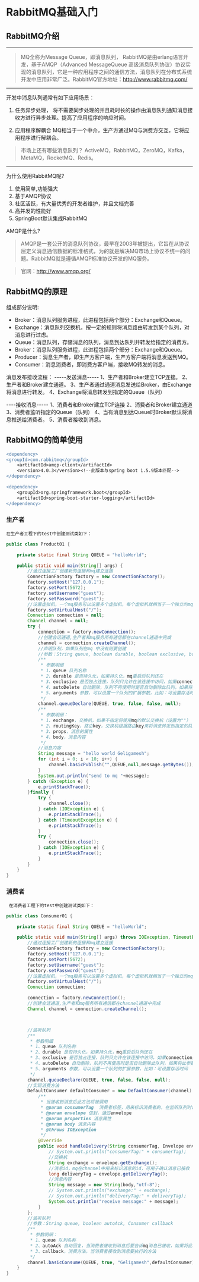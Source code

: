 # RabbitMQ基础入门

## RabbitMQ介绍

****

> MQ全称为Message Queue，即消息队列， RabbitMQ是由erlang语言开发，基于AMQP（Advanced MessageQueue 高级消息队列协议）协议实现的消息队列，它是一种应用程序之间的通信方法，消息队列在分布式系统开发中应用非常广泛。RabbitMQ官方地址：http://www.rabbitmq.com/

****

开发中消息队列通常有如下应用场景：

1. 任务异步处理，
将不需要同步处理的并且耗时长的操作由消息队列通知消息接收方进行异步处理。提高了应用程序的响应时间。

2. 应用程序解耦合
MQ相当于一个中介，生产方通过MQ与消费方交互，它将应用程序进行解耦合。

> 市场上还有哪些消息队列？
ActiveMQ，RabbitMQ，ZeroMQ，Kafka，MetaMQ，RocketMQ、Redis。

****

为什么使用RabbitMQ呢?
1. 使用简单,功能强大
2. 基于AMQP协议
3. 社区活跃，有大量优秀的开发者维护，并且文档完善
4. 高并发的性能好
5. SpringBoot默认集成RabbitMQ

AMQP是什么?
> AMQP是一套公开的消息队列协议，最早在2003年被提出，它旨在从协议层定义消息通信数据的标准格式，为的就是解决MQ市场上协议不统一的问题。RabbitMQ就是遵循AMQP标准协议开发的MQ服务。

> 官网：[http://www.amqp.org/
](http://www.amqp.org/
) 

## RabbitMQ的原理

组成部分说明:
* Broker：消息队列服务进程，此进程包括两个部分：Exchange和Queue。
* Exchange：消息队列交换机，按一定的规则将消息路由转发到某个队列，对消息进行过虑。
* Queue：消息队列，存储消息的队列，消息到达队列并转发给指定的消费方。
* Broker：消息队列服务进程，此进程包括两个部分：Exchange和Queue。
* Producer：消息生产者，即生产方客户端，生产方客户端将消息发送到MQ。
* Consumer：消息消费者，即消费方客户端，接收MQ转发的消息。

消息发布接收流程：
-----发送消息-----
1、生产者和Broker建立TCP连接。
2、生产者和Broker建立通道。
3、生产者通过通道消息发送给Broker，由Exchange将消息进行转发。
4、Exchange将消息转发到指定的Queue（队列）


----接收消息-----
1、消费者和Broker建立TCP连接
2、消费者和Broker建立通道
3、消费者监听指定的Queue（队列）
4、当有消息到达Queue时Broker默认将消息推送给消费者。
5、消费者接收到消息。



## RabbitMQ的简单使用

```diff
<dependency>
<groupId>com.rabbitmq</groupId>
    <artifactId>amqp‐client</artifactId>
    <version>4.0.3</version><!‐‐此版本与spring boot 1.5.9版本匹配‐‐>
</dependency>

<dependency>
    <groupId>org.springframework.boot</groupId>
    <artifactId>spring‐boot‐starter‐logging</artifactId>
</dependency>
```

### 生产者
	在生产者工程下的test中创建测试类如下：
```java
public class Product01 {

    private static final String QUEUE = "helloWorld";

    public static void main(String[] args) {
        //通过连接工厂创建新的连接和mq建立连接
        ConnectionFactory factory = new ConnectionFactory();
        factory.setHost("127.0.0.1");
        factory.setPort(5672);
        factory.setUsername("guest");
        factory.setPassword("guest");
        //设置虚拟机，一个mq服务可以设置多个虚拟机，每个虚拟机就相当于一个独立的mq
        factory.setVirtualHost("/");
        Connection connection = null;
        Channel channel = null;
        try {
            connection = factory.newConnection();
            //创建会话通道,生产者和mq服务所有通信都在channel通道中完成
            channel = connection.createChannel();
            //声明队列，如果队列在mq 中没有则要创建
            //参数：String queue, boolean durable, boolean exclusive, boolean autoDelete, Map<String, Object> arguments
            /**
             * 参数明细
             * 1、queue 队列名称
             * 2、durable 是否持久化，如果持久化，mq重启后队列还在
             * 3、exclusive 是否独占连接，队列只允许在该连接中访问，如果connection连接关闭队列则自动删除,如果将此参数设置true可用于临时队列的创建
             * 4、autoDelete 自动删除，队列不再使用时是否自动删除此队列，如果将此参数和exclusive参数设置为true就可以实现临时队列（队列不用了就自动删除）
             * 5、arguments 参数，可以设置一个队列的扩展参数，比如：可设置存活时间
             */
            channel.queueDeclare(QUEUE, true, false, false, null);
            /**
             * 参数明细：
             * 1、exchange，交换机，如果不指定将使用mq的默认交换机（设置为""）
             * 2、routingKey，路由key，交换机根据路由key来将消息转发到指定的队列，如果使用默认交换机，routingKey设置为队列的名称
             * 3、props，消息的属性
             * 4、body，消息内容
             */
            //消息内容
            String message = "hello world Geligamesh";
            for (int i = 0; i < 10; i++) {
                channel.basicPublish("",QUEUE,null,message.getBytes());
            }
            System.out.println("send to mq "+message);
        } catch (Exception e) {
            e.printStackTrace();
        }finally {
            try {
                channel.close();
            } catch (IOException e) {
                e.printStackTrace();
            } catch (TimeoutException e) {
                e.printStackTrace();
            }
            try {
                connection.close();
            } catch (IOException e) {
                e.printStackTrace();
            }
        }
    }
}
```

### 消费者
	 在消费者工程下的test中创建测试类如下：
```java
public class Consumer01 {

    private static final String QUEUE = "helloWorld";

    public static void main(String[] args) throws IOException, TimeoutException {
        //通过连接工厂创建新的连接和mq建立连接
        ConnectionFactory factory = new ConnectionFactory();
        factory.setHost("127.0.0.1");
        factory.setPort(5672);
        factory.setUsername("guest");
        factory.setPassword("guest");
        //设置虚拟机，一个mq服务可以设置多个虚拟机，每个虚拟机就相当于一个独立的mq
        factory.setVirtualHost("/");
        Connection connection;

        connection = factory.newConnection();
        //创建会话通道,生产者和mq服务所有通信都在channel通道中完成
        Channel channel = connection.createChannel();



        //监听队列
        /**
         * 参数明细
         * 1、queue 队列名称
         * 2、durable 是否持久化，如果持久化，mq重启后队列还在
         * 3、exclusive 是否独占连接，队列只允许在该连接中访问，如果connection连接关闭队列则自动删除,如果将此参数设置true可用于临时队列的创建
         * 4、autoDelete 自动删除，队列不再使用时是否自动删除此队列，如果将此参数和exclusive参数设置为true就可以实现临时队列（队列不用了就自动删除）
         * 5、arguments 参数，可以设置一个队列的扩展参数，比如：可设置存活时间
         */
        channel.queueDeclare(QUEUE, true, false, false, null);
        //实现消费方法
        DefaultConsumer defaultConsumer = new DefaultConsumer(channel) {
            /**
             * 当接收到消息后此方法将被调用
             * @param consumerTag  消费者标签，用来标识消费者的，在监听队列时设置channel.basicConsume
             * @param envelope 信封，通过envelope
             * @param properties 消息属性
             * @param body 消息内容
             * @throws IOException
             */
            @Override
            public void handleDelivery(String consumerTag, Envelope envelope, AMQP.BasicProperties properties, byte[] body) throws IOException {
                // System.out.println("consumerTag:" + consumerTag);
                //交换机
                String exchange = envelope.getExchange();
                //消息id，mq在channel中用来标识消息的id，可用于确认消息已接收
                long deliveryTag = envelope.getDeliveryTag();
                //消息内容
                String message = new String(body,"utf-8");
                // System.out.println("exchange:" + exchange);
                // System.out.println("deliveryTag:" + deliveryTag);
                System.out.println("receive message:" + message);
            }
        };
        //监听队列
        //参数：String queue, boolean autoAck, Consumer callback
        /**
         * 参数明细：
         * 1、queue 队列名称
         * 2、autoAck 自动回复，当消费者接收到消息后要告诉mq消息已接收，如果将此参数设置为tru表示会自动回复mq，如果设置为false要通过编程实现回复
         * 3、callback，消费方法，当消费者接收到消息要执行的方法
         */
        channel.basicConsume(QUEUE, true, "Geligamesh",defaultConsumer);
    }
}
```

